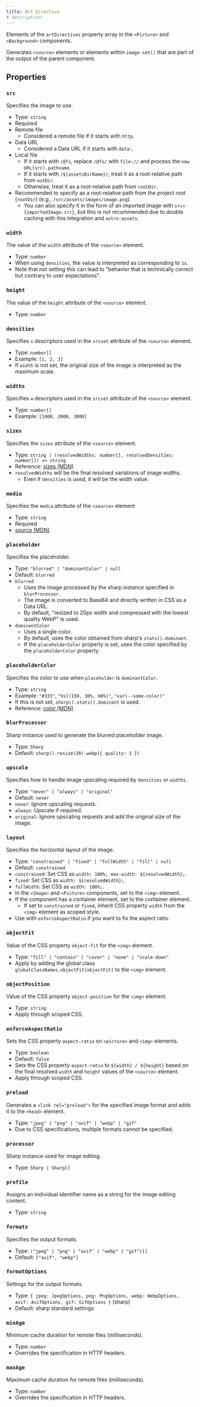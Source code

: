 ```yaml
---
title: Art Directive
# description:
---
```


Elements of the `artDirectives` property array in the `<Picture>` and `<Background>` components.

Generates `<source>` elements or elements within `image-set()` that are part of the output of the parent component.

## Properties

### `src`

Specifies the image to use.

- Type: `string`
- Required
- Remote file
    - Considered a remote file if it starts with `http`.
- Data URL
    - Considered a Data URL if it starts with `data:`.
- Local file
    - If it starts with `/@fs`, replace `/@fs/` with `file://` and process the `new URL(src).pathname`.
    - If it starts with `/${assetsDirName}/`, treat it as a root-relative path from `outDir`.
    - Otherwise, treat it as a root-relative path from `rootDir`.
- Recommended to specify as a root-relative path from the project root (`rootDir`) (e.g., `/src/assets/images/image.png`).
    - You can also specify it in the form of an imported image with `src={importedImage.src}`, but this is not recommended due to double caching with this integration and `astro:assets`.

### `width`

The value of the `width` attribute of the `<source>` element.

- Type: `number`
- When using `densities`, the value is interpreted as corresponding to `1x`.
- Note that not setting this can lead to "behavior that is technically correct but contrary to user expectations".

### `height`

The value of the `height` attribute of the `<source>` element.

- Type: `number`

### `densities`

Specifies `x` descriptors used in the `srcset` attribute of the `<source>` element.

- Type: `number[]`
- Example: `[1, 2, 3]`
- If `width` is not set, the original size of the image is interpreted as the maximum scale.

### `widths`

Specifies `w` descriptors used in the `srcset` attribute of the `<source>` element.

- Type: `number[]`
- Example: `[1000, 2000, 3000]`

### `sizes`

Specifies the `sizes` attribute of the `<source>` element.

- Type: `string | (resolvedWidths: number[], resolvedDensities: number[]) => string`
- Reference: [sizes (MDN)](https://developer.mozilla.org/en/docs/Web/API/HTMLImageElement/sizes)
- `resolvedWidths` will be the final resolved variations of image widths.
    - Even if `densities` is used, it will be the width value.

### `media`

Specifies the `media` attribute of the `<source>` element

- Type: `string`
- Required
- [source (MDN)](https://developer.mozilla.org/en/docs/Web/HTML/Element/source#media)

### `placeholder`

Specifies the placeholder.

- Type: `"blurred" | "dominantColor" | null`
- Default: `blurred`
- `blurred`
    - Uses the image processed by the sharp instance specified in `blurProcessor`.
    - The image is converted to Base64 and directly written in CSS as a Data URL.
    - By default, "resized to 20px width and compressed with the lowest quality WebP" is used.
- `dominantColor`
    - Uses a single color.
    - By default, uses the color obtained from sharp's `stats().dominant`.
    - If the `placeholderColor` property is set, uses the color specified by the `placeholderColor` property.

### `placeholderColor`

Specifies the color to use when `placeholder` is `dominantColor`.

- Type: `string`
- Example: `"#333"`, `"hsl(150, 30%, 60%)"`, `"var(--some-color)"`
- If this is not set, `sharp().stats().dominant` is used.
- Reference: [color (MDN)](https://developer.mozilla.org/en/docs/Web/CSS/color_value)

### `blurProcessor`

Sharp instance used to generate the blurred placeholder image.

- Type: `Sharp`
- Default: `sharp().resize(20).webp({ quality: 1 })`

### `upscale`

Specifies how to handle image upscaling required by `densities` or `widths`.

- Type: `"never" | "always" | "original"`
- Default: `never`
- `never`: Ignore upscaling requests.
- `always`: Upscale if required.
- `original`: Ignore upscaling requests and add the original size of the image.

### `layout`

Specifies the horizontal layout of the image.

- Type: `"constrained" | "fixed" | "fullWidth" | "fill" | null`
- Default: `constrained`
- `constrained`: Set CSS as `width: 100%; max-width: ${resolvedWidth};`.
- `fixed`: Set CSS as `width: ${resolvedWidth};`.
- `fullWidth`: Set CSS as `width: 100%;`.
- In the `<Image>` and `<Picture>` components, set to the `<img>` element.
- If the component has a container element, set to the container element.
    - If set to `constrained` or `fixed`, inherit CSS property `width` from the `<img>` element as scoped style.
- Use with `enforceAspectRatio` if you want to fix the aspect ratio.

### `objectFit`

Value of the CSS property `object-fit` for the `<img>` element.

- Type: `"fill" | "contain" | "cover" | "none" | "scale-down"`
- Apply by adding the global class `globalClassNames.objectFit[objectFit]` to the `<img>` element.

### `objectPosition`

Value of the CSS property `object-position` for the `<img>` element.

- Type: `string`
- Apply through scoped CSS.

### `enforceAspectRatio`

Sets the CSS property `aspect-ratio` on `<picture>` and `<img>` elements.

- Type: `boolean`
- Default: `false`
- Sets the CSS property `aspect-ratio` to `${width} / ${height}` based on the final resolved `width` and `height` values of the `<source>` element.
- Apply through scoped CSS.

### `preload`

Generates a `<link rel="preload">` for the specified image format and adds it to the `<head>` element.

- Type: `"jpeg" | "png" | "avif" | "webp" | "gif"`
- Due to CSS specifications, multiple formats cannot be specified.

### `processor`

Sharp instance used for image editing.

- Type: `Sharp | Sharp[]`

### `profile`

Assigns an individual identifier name as a string for the image editing content.

- Type: `string`

### `formats`

Specifies the output formats.

- Type: `("jpeg" | "png" | "avif" | "webp" | "gif")[]`
- Default: `["avif", "webp"]`

### `formatOptions`

Settings for the output formats.

- Type: `{ jpeg: JpegOptions, png: PngOptions, webp: WebpOptions, avif: AvifOptions, gif: GifOptions }` (sharp)
- Default: sharp standard settings

### `minAge`

Minimum cache duration for remote files (milliseconds).

- Type: `number`
- Overrides the specification in HTTP headers.

### `maxAge`

Maximum cache duration for remote files (milliseconds).

- Type: `number`
- Overrides the specification in HTTP headers.
